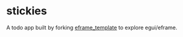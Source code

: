 # stickies

A todo app built by forking [eframe_template](https://github.com/emilk/eframe_template) to explore egui/eframe.
